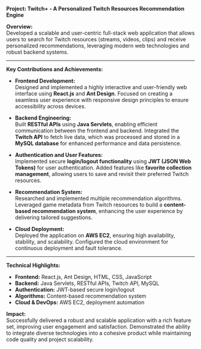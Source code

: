 **Project: Twitch+ - A Personalized Twitch Resources Recommendation Engine**

**Overview:**  
Developed a scalable and user-centric full-stack web application that allows users to search for Twitch resources (streams, videos, clips) and receive personalized recommendations, leveraging modern web technologies and robust backend systems.

---

**Key Contributions and Achievements:**

- **Frontend Development:**  
  Designed and implemented a highly interactive and user-friendly web interface using **React.js** and **Ant Design**. Focused on creating a seamless user experience with responsive design principles to ensure accessibility across devices.

- **Backend Engineering:**  
  Built **RESTful APIs** using **Java Servlets**, enabling efficient communication between the frontend and backend. Integrated the **Twitch API** to fetch live data, which was processed and stored in a **MySQL database** for enhanced performance and data persistence.

- **Authentication and User Features:**  
  Implemented secure **login/logout functionality** using **JWT (JSON Web Tokens)** for user authentication. Added features like **favorite collection management**, allowing users to save and revisit their preferred Twitch resources.

- **Recommendation System:**  
  Researched and implemented multiple recommendation algorithms. Leveraged game metadata from Twitch resources to build a **content-based recommendation system**, enhancing the user experience by delivering tailored suggestions.

- **Cloud Deployment:**  
  Deployed the application on **AWS EC2**, ensuring high availability, stability, and scalability. Configured the cloud environment for continuous deployment and fault tolerance.

---

**Technical Highlights:**  
- **Frontend:** React.js, Ant Design, HTML, CSS, JavaScript  
- **Backend:** Java Servlets, RESTful APIs, Twitch API, MySQL  
- **Authentication:** JWT-based secure login/logout  
- **Algorithms:** Content-based recommendation system  
- **Cloud & DevOps:** AWS EC2, deployment automation  

**Impact:**  
Successfully delivered a robust and scalable application with a rich feature set, improving user engagement and satisfaction. Demonstrated the ability to integrate diverse technologies into a cohesive product while maintaining code quality and project scalability.

